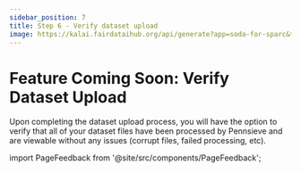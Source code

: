 ```yaml
---
sidebar_position: 7
title: Step 6 - Verify dataset upload
image: https://kalai.fairdataihub.org/api/generate?app=soda-for-sparc&title=Step%206%20-%20Generate%20dataset&description=Prepare%20Dataset&org=fairdataihub
---
```


# Feature Coming Soon: Verify Dataset Upload

Upon completing the dataset upload process, you will have the option to verify that all of your dataset files have been processed by Pennsieve and are viewable without any issues (corrupt files, failed processing, etc).

import PageFeedback from '@site/src/components/PageFeedback';

<PageFeedback />
